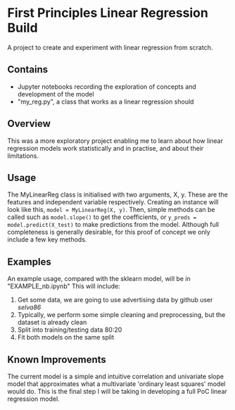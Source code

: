 # First Principles Linear Regression Build

A project to create and experiment with linear regression from scratch.

## Contains

- Jupyter notebooks recording the exploration of concepts and development of the model
- "my_reg.py", a class that works as a linear regression should

## Overview

This was a more exploratory project enabling me to learn about how linear regression models work statistically and in practise, and about their limitations.

## Usage

The MyLinearReg class is initialised with two arguments, X, y. These are the features and independent variable respectively. Creating an instance will look like this, `model = MyLinearReg(X, y)`. Then, simple methods can be called such as `model.slope()` to get the coefficients, or `y_preds = model.predict(X_test)` to make predictions from the model. Although full completeness is generally desirable, for this proof of concept we only include a few key methods.

## Examples

An example usage, compared with the sklearn model, will be in "EXAMPLE_nb.ipynb" This will include:

1. Get some data, we are going to use advertising data by github user *selva86*
2. Typically, we perform some simple cleaning and preprocessing, but the dataset is already clean
3. Split into training/testing data 80:20
4. Fit both models on the same split

## Known Improvements

The current model is a simple and intuitive correlation and univariate slope model that approximates what a multivariate 'ordinary least squares' model would do. This is the final step I will be taking in developing a full PoC linear regression model.